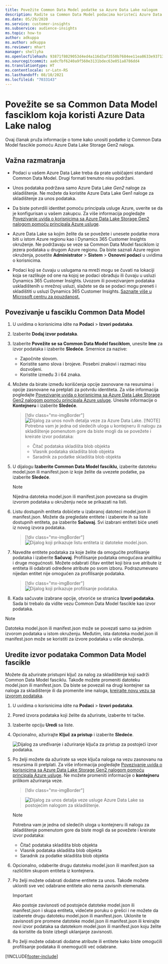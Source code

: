 ```yaml
---
title: Povežite Common Data Model podatke sa Azure Data Lake nalogom
description: Radite sa Common Data Model podacima koristeći Azure Data Lake Storage.
ms.date: 05/29/2020
ms.service: customer-insights
ms.subservice: audience-insights
ms.topic: how-to
author: adkuppa
ms.author: adkuppa
ms.reviewer: mhart
manager: shellyha
ms.openlocfilehash: 93871f8029053d4ed4a116d3af3550b7684ee11ea8633e937138245e193a44e6
ms.sourcegitcommit: aa0cfbf6240a9f560e3131bdec63e051a8786dd4
ms.translationtype: HT
ms.contentlocale: sr-Latn-RS
ms.lasthandoff: 08/10/2021
ms.locfileid: "7033143"
---
```

# <a name="connect-to-a-common-data-model-folder-using-an-azure-data-lake-account"></a>Povežite se sa Common Data Model fasciklom koja koristi Azure Data Lake nalog

Ovaj članak pruža informacije o tome kako unositi podatke iz Common Data Model fascikle pomoću Azure Data Lake Storage Gen2 naloga.

## <a name="important-considerations"></a>Važna razmatranja

- Podaci u vašem Azure Data Lake treba da prate uobičajeni standard Common Data Model. Drugi formati trenutno nisu podržani.

- Unos podataka podržava samo Azure Data Lake *Gen2* naloge za skladištenje. Ne možete da koristite Azure Data Lake Gen1 naloge za skladištenje za unos podataka.

- Da biste potvrdili identitet pomoću principala usluge Azure, uverite se da je konfigurisan u vašem zakupcu. Za više informacija pogledajte [Povezivanje uvida o korisnicima sa Azure Data Lake Storage Gen2 nalogom pomoću principala Azure usluge](connect-service-principal.md).

- Azure Data Lake sa kojim želite da se povežete i unesete podatke mora biti u istom Azure regionu kao i Dynamics 365 Customer Insights okruženje. Ne podržavaju se veze sa Common Data Model fasciklom iz jezera podataka u drugom Azure regionu. Da biste saznali Azure region okruženja, posetite **Administrator** > **Sistem** > **Osnovni podaci** u uvidima o korisnicima.

- Podaci koji se čuvaju u uslugama na mreži mogu se čuvati na lokaciji koja se razlikuje od one na kojoj se podaci obrađuju ili čuvaju u usluzi Dynamics 365 Customer Insights. Uvozom ili povezivanjem podataka uskladištenih u mrežnoj usluzi, slažete se da se podaci mogu preneti i skladištiti u usluzi Dynamics 365 Customer Insights. [Saznajte više u Microsoft centru za pouzdanost.](https://www.microsoft.com/trust-center)

## <a name="connect-to-a-common-data-model-folder"></a>Povezivanje u fasciklu Common Data Model

1. U uvidima o korisnicima idite na **Podaci** > **Izvori podataka**.

1. Izaberite **Dodaj izvor podataka**.

1. Izaberite **Povežite se sa Common Data Model fasciklom**, unesite **Ime** za izvor podataka i izaberite **Sledeće**. Smernice za nazive: 
   - Započnite slovom.
   - Koristite samo slova i brojeve. Posebni znakovi i razmaci nisu dozvoljeni.
   - Koristite između 3 i 64 znaka.

1. Možete da birate između korišćenja opcije zasnovane na resursima i opcije zasnovane na pretplati za potvrdu identiteta. Za više informacija pogledajte [Povezivanje uvida o korisnicima sa Azure Data Lake Storage Gen2 nalogom pomoću principala Azure usluge](connect-service-principal.md). Unesite informacije o **Kontejneru** i izaberite **Sledeće**.
   > [!div class="mx-imgBorder"]
   > ![Dijalog za unos novih detalja veze za Azure Data Lake.](media/enter-new-storage-details.png)
   > [!NOTE]
   > Potrebna vam je jedna od sledećih uloga u kontejneru ili nalogu za skladištenje pomenutom gore da biste mogli da se povežete i kreirate izvor podataka:
   >  - Čitač podataka skladišta blob objekta
   >  - Vlasnik podataka skladišta blob objekta
   >  - Saradnik za podatke skladišta blob objekta

1. U dijalogu **Izaberite Common Data Model fasciklu**, izaberite datoteku model.json ili manifest.json iz koje želite da uvezete podatke, pa izaberite **Sledeće**.
   > [!NOTE]
   > Nijedna datoteka model.json ili manifest.json povezana sa drugim izvorom podataka u okruženju neće se prikazati na listi.

1. Listu dostupnih entiteta dobićete u izabranoj datoteci model.json ili manifest.json. Možete da pregledate entitete i izaberete ih sa liste dostupnih entiteta, pa izaberite **Sačuvaj**. Svi izabrani entiteti biće uneti iz novog izvora podataka.
   > [!div class="mx-imgBorder"]
   > ![Dijalog koji prikazuje listu entiteta iz datoteke model.json.](media/review-entities.png)

8. Navedite entitete podataka za koje želite da omogućite profilisanje podataka i izaberite **Sačuvaj**. Profilisanje podataka omogućava analitiku i druge mogućnosti. Možete odabrati čitav entitet koji bira sve atribute iz entiteta ili odabrati određene atribute po svom izboru. Podrazumevano nijedan entitet nije omogućen za profilisanje podataka.
   > [!div class="mx-imgBorder"]
   > ![Dijalog koji prikazuje profilisanje podataka.](media/dataprofiling-entities.png)

9. Kada sačuvate izabrane opcije, otvoriće se stranica **Izvori podataka**. Sada bi trebalo da vidite vezu Common Data Model fascikle kao izvor podataka.

> [!NOTE]
> Datoteka model.json ili manifest.json može se povezati samo sa jednim izvorom podataka u istom okruženju. Međutim, ista datoteka model.json ili manifest.json može se koristiti za izvore podataka u više okruženja.

## <a name="edit-a-common-data-model-folder-data-source"></a>Uredite izvor podataka Common Data Model fascikle

Možete da ažurirate pristupni ključ za nalog za skladištenje koji sadrži Common Data Model fasciklu. Takođe možete promeniti datoteku model.json ili manifest.json. Da biste se povezali na drugi kontejner sa naloga za skladištenje ili da promenite ime naloga, [kreirajte novu vezu sa izvorom podataka](#connect-to-a-common-data-model-folder).

1. U uvidima o korisnicima idite na **Podaci** > **Izvori podataka**.

2. Pored izvora podataka koji želite da ažurirate, izaberite tri tačke.

3. Izaberite opciju **Uredi** sa liste.

4. Opcionalno, ažurirajte **Ključ za pristup** i izaberite **Sledeće**.

   ![Dijalog za uređivanje i ažuriranje ključa za pristup za postojeći izvor podataka.](media/edit-access-key.png)

5. Po želji možete da ažurirate sa veze ključa naloga na vezu zasnovanu na resursima ili pretplati. Za više informacija pogledajte [Povezivanje uvida o korisnicima sa Azure Data Lake Storage Gen2 nalogom pomoću principala Azure usluge](connect-service-principal.md). Ne možete promeniti informacije o **kontejneru** prilikom ažuriranja veze.
   > [!div class="mx-imgBorder"]

   > ![Dijalog za unos detalja veze usluge Azure Data Lake sa postojećim nalogom za skladištenje.](media/enter-existing-storage-details.png)

   > [!NOTE]
   > Potrebna vam je jedna od sledećih uloga u kontejneru ili nalogu za skladištenje pomenutom gore da biste mogli da se povežete i kreirate izvor podataka:
   >  - Čitač podataka skladišta blob objekta
   >  - Vlasnik podataka skladišta blob objekta
   >  - Saradnik za podatke skladišta blob objekta


6. Opcionalno, odaberite drugu datoteku model.json ili manifest.json sa različitim skupom entiteta iz kontejnera.

7. Po želji možete odabrati dodatne entitete za unos. Takođe možete ukloniti sve već odabrane entitete ako nema zavisnih elemenata.

   > [!IMPORTANT]
   > Ako postoje zavisnosti od postojeće datoteke model.json ili manifest.json i skupa entiteta, videćete poruku o grešci i ne možete da izaberete drugu datoteku model.json ili manifest.json. Uklonite te zavisnosti pre promene datoteke model.json ili manifest.json ili kreirajte novi izvor podataka sa datotekom model.json ili manifest.json koju želite da koristite da biste izbegli uklanjanje zavisnosti.

8. Po želji možete odabrati dodatne atribute ili entitete kako biste omogućili profilisanje podataka ili onemogućili već odabrane.   


[!INCLUDE[footer-include](../includes/footer-banner.md)]